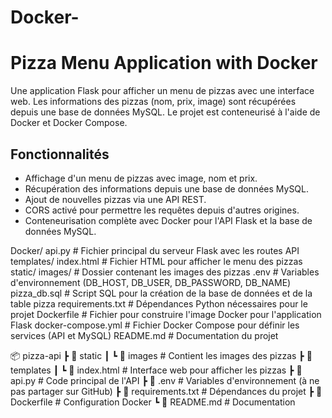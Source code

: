# Docker-

# Pizza Menu Application with Docker

Une application Flask pour afficher un menu de pizzas avec une interface web. Les informations des pizzas (nom, prix, image) sont récupérées depuis une base de données MySQL. Le projet est conteneurisé à l'aide de Docker et Docker Compose.

## Fonctionnalités

- Affichage d'un menu de pizzas avec image, nom et prix.
- Récupération des informations depuis une base de données MySQL.
- Ajout de nouvelles pizzas via une API REST.
- CORS activé pour permettre les requêtes depuis d'autres origines.
- Conteneurisation complète avec Docker pour l'API Flask et la base de données MySQL.


 Docker/
    api.py                # Fichier principal du serveur Flask avec les routes API
    templates/
       index.html         # Fichier HTML pour afficher le menu des pizzas
    static/
       images/            # Dossier contenant les images des pizzas
    .env                  # Variables d'environnement (DB_HOST, DB_USER, DB_PASSWORD, DB_NAME)
    pizza_db.sql          # Script SQL pour la création de la base de données et de la table pizza
    requirements.txt      # Dépendances Python nécessaires pour le projet
    Dockerfile            # Fichier pour construire l'image Docker pour l'application Flask
    docker-compose.yml    # Fichier Docker Compose pour définir les services (API et MySQL)
    README.md             # Documentation du projet


📦 pizza-api
 ┣ 📂 static
 ┃ ┗ 📂 images  # Contient les images des pizzas
 ┣ 📂 templates
 ┃ ┗ 📜 index.html  # Interface web pour afficher les pizzas
 ┣ 📜 api.py  # Code principal de l'API
 ┣ 📜 .env  # Variables d'environnement (à ne pas partager sur GitHub)
 ┣ 📜 requirements.txt  # Dépendances du projet
 ┣ 📜 Dockerfile  # Configuration Docker
 ┗ 📜 README.md  # Documentation
